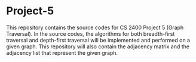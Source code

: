 # Project-5
This repository contains the source codes for CS 2400 Project 5 (Graph Traversal). In the source codes, the algorithms for both breadth-first traversal and depth-first traversal will be implemented and performed on a given graph. This repository will also contain the adjacency matrix and the adjacency list that represent the given graph.
